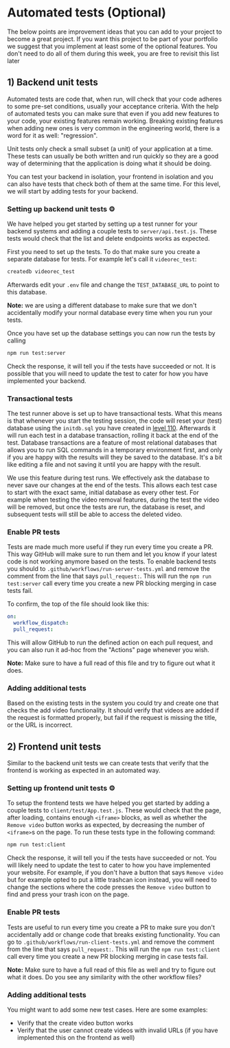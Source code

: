 # Automated tests (Optional)

The below points are improvement ideas that you can add to your project to become a great project. If you want this project to be part of your portfolio we suggest that you implement at least some of the optional features. You don't need to do all of them during this week, you are free to revisit this list later

## 1) Backend unit tests

Automated tests are code that, when run, will check that your code adheres to some pre-set conditions, usually your acceptance criteria. With the help of automated tests you can make sure that even if you add new features to your code, your existing features remain working. Breaking existing features when adding new ones is very common in the engineering world, there is a word for it as well: "regression".

Unit tests only check a small subset (a unit) of your application at a time. These tests can usually be both written and run quickly so they are a good way of determining that the application is doing what it should be doing.

You can test your backend in isolation, your frontend in isolation and you can also have tests that check both of them at the same time. For this level, we will start by adding tests for your backend.

### Setting up backend unit tests ⚙️

We have helped you get started by setting up a test runner for your backend systems and adding a couple tests to `server/api.test.js`. These tests would check that the list and delete endpoints works as expected.

First you need to set up the tests. To do that make sure you create a separate database for tests. For example let's call it `videorec_test`:

```sh
createdb videorec_test
```

Afterwards edit your `.env` file and change the `TEST_DATABASE_URL` to point to this database.

**Note:** we are using a different database to make sure that we don't accidentally modify your normal database every time when you run your tests.

Once you have set up the database settings you can now run the tests by calling

```sh
npm run test:server
```

Check the response, it will tell you if the tests have succeeded or not. It is possible that you will need to update the test to cater for how you have implemented your backend.

### Transactional tests

The test runner above is set up to have transactional tests. What this means is that whenever you start the testing session, the code will reset your (test) database using the `initdb.sql` you have created in [level 110](./110.md). Afterwards it will run each test in a database transaction, rolling it back at the end of the test. Database transactions are a feature of most relational databases that allows you to run SQL commands in a temporary environment first, and only if you are happy with the results will they be saved to the database. It's a bit like editing a file and not saving it until you are happy with the result.

We use this feature during test runs. We effectively ask the database to never save our changes at the end of the tests. This allows each test case to start with the exact same, initial database as every other test. For example when testing the video removal features, during the test the video will be removed, but once the tests are run, the database is reset, and subsequent tests will still be able to access the deleted video.

### Enable PR tests

Tests are made much more useful if they run every time you create a PR. This way GitHub will make sure to run them and let you know if your latest code is not working anymore based on the tests. To enable backend tests you should to `.github/workflows/run-server-tests.yml` and remove the comment from the line that says `pull_request:`. This will run the `npm run test:server` call every time you create a new PR blocking merging in case tests fail.

To confirm, the top of the file should look like this:

```yaml
on:
  workflow_dispatch:
  pull_request:
```

This will allow GitHub to run the defined action on each pull request, and you can also run it ad-hoc from the "Actions" page whenever you wish.

**Note:** Make sure to have a full read of this file and try to figure out what it does.

### Adding additional tests

Based on the existing tests in the system you could try and create one that checks the add video functionality. It should verify that videos are added if the request is formatted properly, but fail if the request is missing the title, or the URL is incorrect.

## 2) Frontend unit tests

Similar to the backend unit tests we can create tests that verify that the frontend is working as expected in an automated way.

### Setting up frontend unit tests ⚙️

To setup the frontend tests we have helped you get started by adding a couple tests to `client/test/App.test.js`. These would check that the page, after loading, contains enough `<iframe>` blocks, as well as whether the `Remove video` button works as expected, by decreasing the number of `<iframe>`s on the page. To run these tests type in the following command:

```sh
npm run test:client
```

Check the response, it will tell you if the tests have succeeded or not. You will likely need to update the test to cater to how you have implemented your website. For example, if you don't have a button that says `Remove video` but for example opted to put a little trashcan icon instead, you will need to change the sections where the code presses the `Remove video` button to find and press your trash icon on the page.

### Enable PR tests

Tests are useful to run every time you create a PR to make sure you don't accidentally add or change code that breaks existing functionality. You can go to `.github/workflows/run-client-tests.yml` and remove the comment from the line that says `pull_request:`. This will run the `npm run test:client` call every time you create a new PR blocking merging in case tests fail.

**Note:** Make sure to have a full read of this file as well and try to figure out what it does. Do you see any similarity with the other workflow files?

### Adding additional tests

You might want to add some new test cases. Here are some examples:

- Verify that the create video button works
- Verify that the user cannot create videos with invalid URLs (if you have implemented this on the frontend as well)
